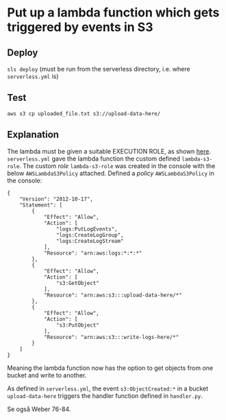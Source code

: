 # Put up a lambda function which gets triggered by events in S3
## Deploy  
`sls deploy` (must be run from the serverless directory, i.e. where `serverless.yml` is)   
## Test  
`aws s3 cp uploaded_file.txt s3://upload-data-here/`

## Explanation
The lambda must be given a suitable EXECUTION ROLE, as shown [here](https://docs.aws.amazon.com/lambda/latest/dg/with-s3-example.html).  
`serverless.yml` gave the lambda function the custom defined `lambda-s3-role`.
The custom *role* `lambda-s3-role` was created in the console with the below `AWSLambdaS3Policy` attached.
Defined a *policy* `AWSLambdaS3Policy` in the console:
```
{
    "Version": "2012-10-17",
    "Statement": [
        {
            "Effect": "Allow",
            "Action": [
                "logs:PutLogEvents",
                "logs:CreateLogGroup",
                "logs:CreateLogStream"
            ],
            "Resource": "arn:aws:logs:*:*:*"
        },
        {
            "Effect": "Allow",
            "Action": [
                "s3:GetObject"
            ],
            "Resource": "arn:aws:s3:::upload-data-here/*"
        },
        {
            "Effect": "Allow",
            "Action": [
                "s3:PutObject"
            ],
            "Resource": "arn:aws:s3:::write-logs-here/*"
        }
    ]
}
```
Meaning the lambda function now has the option to get objects from one bucket and write to another.

As defined in `serverless.yml`, the event `s3:ObjectCreated:*` in a bucket `upload-data-here` triggers the handler function defined in `handler.py`.

Se også Weber 76-84.  




